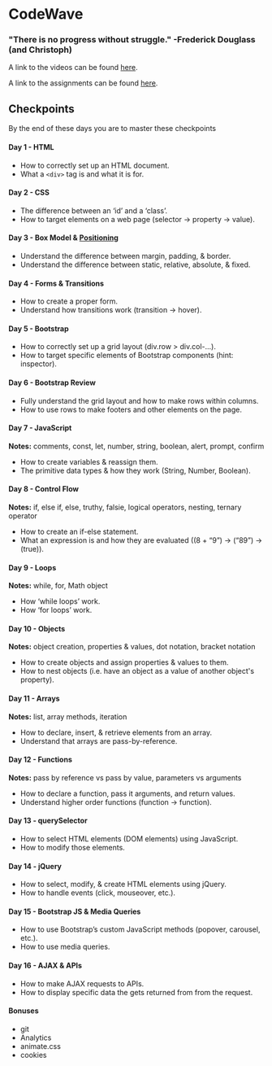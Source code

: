# CodeWave

### "There is no progress without struggle." -Frederick Douglass (and Christoph)

A link to the videos can be found [here](https://drive.google.com/folderview?id=0B2uG81JQ0lFLWGZ4NUVjakRUSU0&usp=sharing).

A link to the assignments can be found [here](https://github.com/BeachCodersAcademy/CodeWave/tree/master/assignments).

## Checkpoints
By the end of these days you are to master these checkpoints

#### Day 1 - HTML
* How to correctly set up an HTML document.	
* What a `<div>` tag is and what it is for.

#### Day 2 - CSS
* The difference between an ‘id’ and a ‘class’.
* How to target elements on a web page (selector -> property -> value).

#### Day 3 - Box Model & [Positioning](https://github.com/BeachCodersAcademy/CodeWave/blob/master/notes/positioning.md)
* Understand the difference between margin, padding, & border.
* Understand the difference between static, relative, absolute, & fixed.

#### Day 4 - Forms & Transitions
* How to create a proper form.
* Understand how transitions work (transition -> hover).

#### Day 5 - Bootstrap
* How to correctly set up a grid layout (div.row > div.col-...).
* How to target specific elements of Bootstrap components (hint: inspector).

#### Day 6 - Bootstrap Review
* Fully understand the grid layout and how to make rows within columns.
* How to use rows to make footers and other elements on the page.

#### Day 7 - JavaScript
**Notes:** comments, const, let, number, string, boolean, alert, prompt, confirm
* How to create variables & reassign them.
* The primitive data types & how they work (String, Number, Boolean).

#### Day 8 - Control Flow
**Notes:** if, else if, else, truthy, falsie, logical operators, nesting, ternary operator
* How to create an if-else statement.
* What an expression is and how they are evaluated ((8 + “9”) -> (“89”) -> (true)).

#### Day 9 - Loops
**Notes:** while, for, Math object
* How ‘while loops’ work.
* How ‘for loops’ work.

#### Day 10 - Objects
**Notes:** object creation, properties & values, dot notation, bracket notation
* How to create objects and assign properties & values to them.
* How to nest objects (i.e. have an object as a value of another object's property).

#### Day 11 - Arrays
**Notes:** list, array methods, iteration
* How to declare, insert, & retrieve elements from an array.
* Understand that arrays are pass-by-reference.

#### Day 12 - Functions
**Notes:** pass by reference vs pass by value, parameters vs arguments
* How to declare a function, pass it arguments, and return values.
* Understand higher order functions (function -> function).

#### Day 13 - querySelector
* How to select HTML elements (DOM elements) using JavaScript.
* How to modify those elements.

#### Day 14 - jQuery
* How to select, modify, & create HTML elements using jQuery.
* How to handle events (click, mouseover, etc.).

#### Day 15 - Bootstrap JS & Media Queries
* How to use Bootstrap’s custom JavaScript methods (popover, carousel, etc.).
* How to use media queries.

#### Day 16 - AJAX & APIs
* How to make AJAX requests to APIs.
* How to display specific data the gets returned from from the request.

#### Bonuses
* git
* Analytics
* animate.css
* cookies
